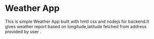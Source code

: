 # Weather App
This is simple Weather App built with hmtl css and nodejs for backend.It gives weather report based on longitude,latitude fetched from  address provided by user .
